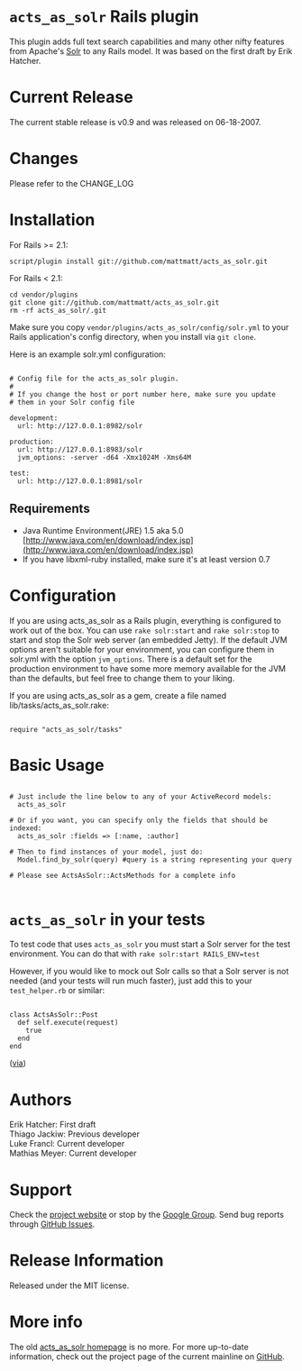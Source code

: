 `acts_as_solr` Rails plugin
======
This plugin adds full text search capabilities and many other nifty features from Apache's [Solr](http://lucene.apache.org/solr/) to any Rails model.
It was based on the first draft by Erik Hatcher.

Current Release
======
The current stable release is v0.9 and was released on 06-18-2007.

Changes
======
Please refer to the CHANGE_LOG

Installation
======

For Rails >= 2.1:

    script/plugin install git://github.com/mattmatt/acts_as_solr.git

For Rails < 2.1:

    cd vendor/plugins
    git clone git://github.com/mattmatt/acts_as_solr.git
    rm -rf acts_as_solr/.git

Make sure you copy `vendor/plugins/acts_as_solr/config/solr.yml` to your Rails
application's config directory, when you install via `git clone`.

Here is an example solr.yml configuration:

<pre><code>
# Config file for the acts_as_solr plugin.
#
# If you change the host or port number here, make sure you update
# them in your Solr config file

development:
  url: http://127.0.0.1:8982/solr

production:
  url: http://127.0.0.1:8983/solr
  jvm_options: -server -d64 -Xmx1024M -Xms64M

test:
  url: http://127.0.0.1:8981/solr
</code></pre>

Requirements
------
* Java Runtime Environment(JRE) 1.5 aka 5.0 [http://www.java.com/en/download/index.jsp](http://www.java.com/en/download/index.jsp)
* If you have libxml-ruby installed, make sure it's at least version 0.7

Configuration
======
If you are using acts_as_solr as a Rails plugin, everything is configured to work out of the box. You can use `rake solr:start` and `rake solr:stop`
to start and stop the Solr web server (an embedded Jetty). If the default JVM options aren't suitable for
your environment, you can configure them in solr.yml with the option `jvm_options`. There is a default
set for the production environment to have some more memory available for the JVM than the defaults, but
feel free to change them to your liking.

If you are using acts_as_solr as a gem, create a file named lib/tasks/acts_as_solr.rake:
<pre><code>
require "acts_as_solr/tasks"
</code></pre>

Basic Usage
======
<pre><code>
# Just include the line below to any of your ActiveRecord models:
  acts_as_solr

# Or if you want, you can specify only the fields that should be indexed:
  acts_as_solr :fields => [:name, :author]

# Then to find instances of your model, just do:
  Model.find_by_solr(query) #query is a string representing your query

# Please see ActsAsSolr::ActsMethods for a complete info

</code></pre>


`acts_as_solr` in your tests
======
To test code that uses `acts_as_solr` you must start a Solr server for the test environment. You can do that with `rake solr:start RAILS_ENV=test`

However, if you would like to mock out Solr calls so that a Solr server is not needed (and your tests will run much faster), just add this to your `test_helper.rb` or similar:

<pre><code>
class ActsAsSolr::Post
  def self.execute(request)
    true
  end
end
</pre></code>

([via](http://www.subelsky.com/2007/10/actsassolr-capistranhttpwwwbloggercomim.html#c1646308013209805416))

Authors
======
Erik Hatcher: First draft<br>
Thiago Jackiw: Previous developer<br>
Luke Francl: Current developer<br>
Mathias Meyer: Current developer<br>

Support
=======

Check the [project website](http://mattmatt.github.com/acts_as_solr) or stop by the [Google Group](http://groups.google.com/group/acts_as_solr). Send bug reports through [GitHub Issues](http://github.com/mattmatt/acts_as_solr/issues).

Release Information
======
Released under the MIT license.

More info
======
The old [acts_as_solr homepage](http://acts-as-solr.railsfreaks.com) is no more. For more up-to-date information, check out the project page of the current mainline on [GitHub](http://github.com/mattmatt/acts_as_solr/wikis).